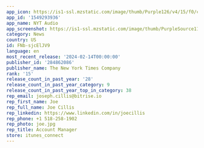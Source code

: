 ```yaml
---
app_icon: https://is1-ssl.mzstatic.com/image/thumb/Purple126/v4/15/f0/c8/15f0c876-d9c4-c53b-cdc7-9a0559c83f24/release-app-icon-0-0-1x_U007ephone-0-0-85-220.png/1024x1024bb.png
app_id: '1549293936'
app_name: NYT Audio
app_screenshot: https://is1-ssl.mzstatic.com/image/thumb/PurpleSource116/v4/7a/17/99/7a1799d3-fee7-3d97-270e-8c34e63aa979/45fdb2e9-6ddc-4a63-809c-ff765c103fa9_iOS-6.5in-NYTAudio-AppStoreListing-1.jpg/1284x2778bb.png
category: News
country: US
id: FNb-sjcElJV9
language: en
most_recent_release: '2024-02-14T00:00:00'
publisher_id: '284862086'
publisher_name: The New York Times Company
rank: '15'
release_count_in_past_year: '28'
release_count_in_past_year_category: 9
release_count_in_past_year_top_in_category: 38
rep_email: joseph.cillis@bitrise.io
rep_first_name: Joe
rep_full_name: Joe Cillis
rep_linkedin: https://www.linkedin.com/in/joecillis
rep_phone: +1 518-258-1902
rep_photo: joe.jpg
rep_title: Account Manager
store: itunes_connect
---
```

